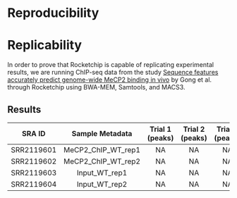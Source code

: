 # Reproducibility 

# Replicability 
In order to prove that Rocketchip is capable of replicating experimental results, we are running ChIP-seq data from the study [Sequence features accurately predict genome-wide MeCP2 binding in vivo](https://www.ncbi.nlm.nih.gov/pmc/articles/PMC4820824/) by Gong et al. through Rocketchip using BWA-MEM, Samtools, and MACS3.

## Results

| SRA ID    | Sample Metadata    | Trial 1 (peaks) | Trial 2 (peaks) | Trial 3 (peaks)
| :-------: | :---------------:  | :-------------: | :-------------: | :-------------: |
|SRR2119601 | MeCP2_ChIP_WT_rep1 |       NA        |       NA        |       NA        |
|SRR2119602 | MeCP2_ChIP_WT_rep2 |       NA        |       NA        |       NA        |
|SRR2119603 | Input_WT_rep1      |       NA        |       NA        |       NA        |
|SRR2119604 | Input_WT_rep2      |       NA        |       NA        |       NA        |